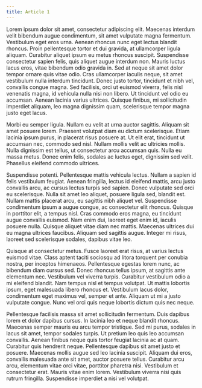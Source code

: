 ```yaml
---
title: Article 1
---
```


Lorem ipsum dolor sit amet, consectetur adipiscing elit. Maecenas interdum velit bibendum augue condimentum, sit amet vulputate magna fermentum. Vestibulum eget eros urna. Aenean rhoncus nunc eget lectus blandit rhoncus. Proin pellentesque tortor et dui gravida, at ullamcorper ligula aliquam. Curabitur aliquet ipsum eu metus rhoncus suscipit. Suspendisse consectetur sapien felis, quis aliquet augue interdum non. Mauris luctus lacus eros, vitae bibendum odio gravida in. Sed at neque sit amet dolor tempor ornare quis vitae odio. Cras ullamcorper iaculis neque, sit amet vestibulum nulla interdum tincidunt. Donec justo tortor, tincidunt et nibh vel, convallis congue magna. Sed facilisis, orci ut euismod viverra, felis nisl venenatis magna, id vehicula nulla nisi non libero. Ut tincidunt vel odio eu accumsan. Aenean lacinia varius ultrices. Quisque finibus, mi sollicitudin imperdiet aliquam, leo magna dignissim quam, scelerisque tempor magna justo eget lacus.

<!--more-->

Morbi eu semper ligula. Nullam eu velit at urna auctor sagittis. Aliquam sit amet posuere lorem. Praesent volutpat diam eu dictum scelerisque. Etiam lacinia ipsum purus, in placerat risus posuere at. Ut elit erat, tincidunt ut accumsan nec, commodo sed nisl. Nullam mollis velit ac ultricies mollis. Nulla dignissim est tellus, ut consectetur arcu accumsan quis. Nulla eu massa metus. Donec enim felis, sodales ac luctus eget, dignissim sed velit. Phasellus eleifend commodo ultrices.

Suspendisse potenti. Pellentesque mattis vehicula lectus. Nullam a sapien id felis vestibulum feugiat. Aenean fringilla, lectus id eleifend mattis, arcu justo convallis arcu, ac cursus lectus turpis sed sapien. Donec vulputate sed orci eu scelerisque. Nulla sit amet leo aliquet, posuere ligula sed, blandit est. Nullam mattis placerat arcu, eu sagittis nibh aliquet vel. Suspendisse condimentum ipsum a augue congue, ac consectetur elit rhoncus. Quisque in porttitor elit, a tempus nisl. Cras commodo eros magna, eu tincidunt augue convallis euismod. Nam enim dui, laoreet eget enim id, iaculis posuere nulla. Quisque aliquet vitae diam nec mattis. Maecenas ultrices dui eu magna ultrices faucibus. Aliquam sed sagittis augue. Integer mi risus, laoreet sed scelerisque sodales, dapibus vitae leo.

Quisque at consectetur metus. Fusce laoreet erat risus, at varius lectus euismod vitae. Class aptent taciti sociosqu ad litora torquent per conubia nostra, per inceptos himenaeos. Pellentesque egestas lorem nunc, ac bibendum diam cursus sed. Donec rhoncus tellus ipsum, at sagittis ante elementum nec. Vestibulum vel viverra turpis. Curabitur vestibulum odio a mi eleifend blandit. Nam tempus nisl et tempus volutpat. Ut mattis lobortis ipsum, eget malesuada libero rhoncus et. Vestibulum lacus dolor, condimentum eget maximus vel, semper et ante. Aliquam ut mi a justo vulputate congue. Nunc vel orci quis neque lobortis dictum quis nec neque.

Pellentesque facilisis massa sit amet sollicitudin fermentum. Duis dapibus lorem et dolor dapibus cursus. In lacinia leo et neque blandit rhoncus. Maecenas semper mauris eu arcu tempor tristique. Sed mi purus, sodales in lacus sit amet, tempor sodales turpis. Ut pretium leo quis leo accumsan convallis. Aenean finibus neque quis tortor feugiat lacinia ac at quam. Curabitur quis hendrerit neque. Pellentesque dapibus sit amet justo et posuere. Maecenas mollis augue sed leo lacinia suscipit. Aliquam dui eros, convallis malesuada ante sit amet, auctor posuere tellus. Curabitur arcu arcu, elementum vitae orci vitae, porttitor pharetra nisi. Vestibulum et consectetur erat. Mauris vitae enim lorem. Vestibulum viverra nisi quis rutrum fringilla. Suspendisse imperdiet a nisi vel volutpat.
